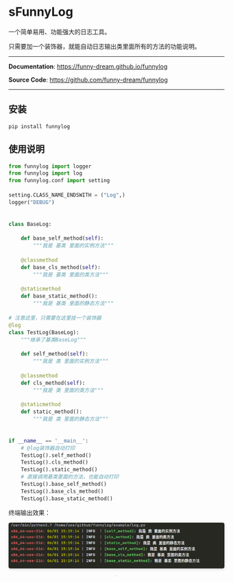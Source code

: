 # sFunnyLog

一个简单易用、功能强大的日志工具。

只需要加一个装饰器，就能自动日志输出类里面所有的方法的功能说明。

---

**Documentation**: <a href="https://funny-dream.github.io/funnylog" target="_blank">https://funny-dream.github.io/funnylog</a>

**Source Code**: <a href="https://github.com/funny-dream/funnylog" target="_blank">https://github.com/funny-dream/funnylog</a>

---

## 安装

```console
pip install funnylog
```

## 使用说明

```python
from funnylog import logger
from funnylog import log
from funnylog.conf import setting

setting.CLASS_NAME_ENDSWITH = ("Log",)
logger("DEBUG")


class BaseLog:

    def base_self_method(self):
        """我是 基类 里面的实例方法"""

    @classmethod
    def base_cls_method(self):
        """我是 基类 里面的类方法"""

    @staticmethod
    def base_static_method():
        """我是 基类 里面的静态方法"""

# 注意这里，只需要在这里挂一个装饰器
@log
class TestLog(BaseLog):
    """继承了基类BaseLog"""

    def self_method(self):
        """我是 类 里面的实例方法"""

    @classmethod
    def cls_method(self):
        """我是 类 里面的类方法"""

    @staticmethod
    def static_method():
        """我是 类 里面的静态方法"""


if __name__ == '__main__':
    # @log装饰器自动打印
    TestLog().self_method()
    TestLog().cls_method()
    TestLog().static_method()
    # 直接调用基类里面的方法，也能自动打印
    TestLog().base_self_method()
    TestLog().base_cls_method()
    TestLog().base_static_method()
```

终端输出效果：

<center>    <img style="border-radius: 0.3125em;    box-shadow: 0 2px 4px 0 rgba(34,36,38,.12),0 2px 10px 0 rgba(34,36,38,.08);"     src="./docs/img/log.png">    <br>    <div style="color:orange; border-bottom: 1px solid #d9d9d9;    display: inline-block;    color: #999;    padding: 2px;"></div> </center>